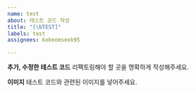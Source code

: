 ```yaml
---
name: test
about: 테스트 코드 작성
title: "[\bTEST]"
labels: test
assignees: kobeomseok95

---
```


**추가, 수정한 테스트 코드**
리팩토링해야 할 곳을 명확하게 작성해주세요.

**이미지**
테스트 코드와 관련된 이미지를 넣어주세요.
